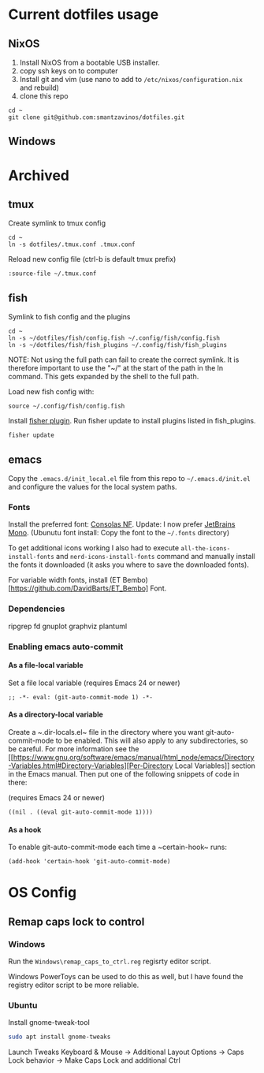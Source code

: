 # Current dotfiles usage

## NixOS

1) Install NixOS from a bootable USB installer.
2) copy ssh keys on to computer
3) Install git and vim (use nano to add to `/etc/nixos/configuration.nix` and rebuild)
4) clone this repo
```
cd ~
git clone git@github.com:smantzavinos/dotfiles.git
```

## Windows

# Archived
## tmux
Create symlink to tmux config
```
cd ~
ln -s dotfiles/.tmux.conf .tmux.conf
```
Reload new config file (ctrl-b is default tmux prefix)
```
:source-file ~/.tmux.conf
```

## fish
Symlink to fish config and the plugins
```
cd ~
ln -s ~/dotfiles/fish/config.fish ~/.config/fish/config.fish
ln -s ~/dotfiles/fish/fish_plugins ~/.config/fish/fish_plugins
```
NOTE: Not using the full path can fail to create the correct symlink. It is therefore important to use the "~/" at the start of the path in the ln command. This gets expanded by the shell to the full path.

Load new fish config with:
```
source ~/.config/fish/config.fish
```

Install [fisher plugin](https://github.com/jorgebucaran/fisher). Run fisher update to install plugins listed in fish_plugins.
```
fisher update
```

## emacs

Copy the `.emacs.d/init_local.el` file from this repo to `~/.emacs.d/init.el` and configure the values for the local system paths.

### Fonts
Install the preferred font: [Consolas NF](https://github.com/whitecolor/my-nerd-fonts/tree/master/Consolas%20NF). 
Update: I now prefer [JetBrains Mono](https://www.jetbrains.com/lp/mono/). 
(Ubunutu font install: Copy the font to the `~/.fonts` directory)

To get additional icons working I also had to execute `all-the-icons-install-fonts` and `nerd-icons-install-fonts` command and manually install the fonts it downloaded (it asks you where to save the downloaded fonts).

For variable width fonts, install (ET Bembo)[https://github.com/DavidBarts/ET_Bembo] Font.

### Dependencies
ripgrep
fd
gnuplot
graphviz
plantuml

### Enabling emacs auto-commit

#### As a file-local variable

Set a file local variable (requires Emacs 24 or newer)
```
;; -*- eval: (git-auto-commit-mode 1) -*-
```

#### As a directory-local variable

Create a ~.dir-locals.el~ file in the directory where you want
git-auto-commit-mode to be enabled. This will also apply to any
subdirectories, so be careful. For more information see the [[https://www.gnu.org/software/emacs/manual/html_node/emacs/Directory-Variables.html#Directory-Variables][Per-Directory
Local Variables]] section in the Emacs manual. Then put one of the following
snippets of code in there:

(requires Emacs 24 or newer)
```
((nil . ((eval git-auto-commit-mode 1))))
```


#### As a hook

To enable git-auto-commit-mode each time a ~certain-hook~ runs:
```
(add-hook 'certain-hook 'git-auto-commit-mode)
```


# OS Config
## Remap caps lock to control
### Windows
Run the `Windows\remap_caps_to_ctrl.reg` regisrty editor script.

Windows PowerToys can be used to do this as well, but I have found the registry editor script to be more reliable.

### Ubuntu
Install gnome-tweak-tool
``` bash
sudo apt install gnome-tweaks
```
Launch Tweaks
Keyboard & Mouse -> Additional Layout Options -> Caps Lock behavior -> Make Caps Lock and additional Ctrl

